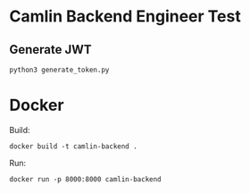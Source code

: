 # Camlin Backend Engineer Test



## Generate JWT 

```
python3 generate_token.py
```



# Docker

Build:
```
docker build -t camlin-backend .
```


Run:
```
docker run -p 8000:8000 camlin-backend
```